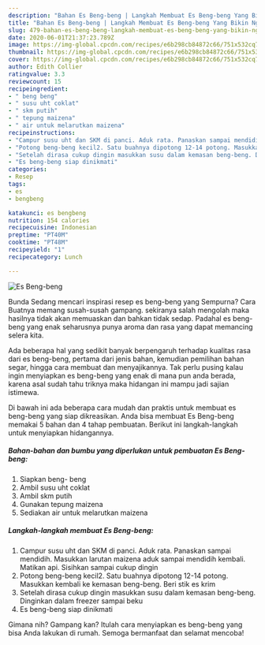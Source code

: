 ```yaml
---
description: "Bahan Es Beng-beng | Langkah Membuat Es Beng-beng Yang Bikin Ngiler"
title: "Bahan Es Beng-beng | Langkah Membuat Es Beng-beng Yang Bikin Ngiler"
slug: 479-bahan-es-beng-beng-langkah-membuat-es-beng-beng-yang-bikin-ngiler
date: 2020-06-01T21:37:23.789Z
image: https://img-global.cpcdn.com/recipes/e6b298cb84872c66/751x532cq70/es-beng-beng-foto-resep-utama.jpg
thumbnail: https://img-global.cpcdn.com/recipes/e6b298cb84872c66/751x532cq70/es-beng-beng-foto-resep-utama.jpg
cover: https://img-global.cpcdn.com/recipes/e6b298cb84872c66/751x532cq70/es-beng-beng-foto-resep-utama.jpg
author: Edith Collier
ratingvalue: 3.3
reviewcount: 15
recipeingredient:
- " beng beng"
- " susu uht coklat"
- " skm putih"
- " tepung maizena"
- " air untuk melarutkan maizena"
recipeinstructions:
- "Campur susu uht dan SKM di panci. Aduk rata. Panaskan sampai mendidih. Masukkan larutan maizena aduk sampai mendidih kembali. Matikan api. Sisihkan sampai cukup dingin"
- "Potong beng-beng​ kecil2. Satu buahnya dipotong 12-14 potong. Masukkan kembali ke kemasan beng-beng. Beri stik es krim"
- "Setelah dirasa cukup dingin masukkan susu dalam kemasan beng-beng. Dinginkan dalam freezer sampai beku"
- "Es beng-beng siap dinikmati"
categories:
- Resep
tags:
- es
- bengbeng

katakunci: es bengbeng 
nutrition: 154 calories
recipecuisine: Indonesian
preptime: "PT40M"
cooktime: "PT48M"
recipeyield: "1"
recipecategory: Lunch

---
```



![Es Beng-beng](https://img-global.cpcdn.com/recipes/e6b298cb84872c66/751x532cq70/es-beng-beng-foto-resep-utama.jpg)

Bunda Sedang mencari inspirasi resep es beng-beng yang Sempurna? Cara Buatnya memang susah-susah gampang. sekiranya salah mengolah maka hasilnya tidak akan memuaskan dan bahkan tidak sedap. Padahal es beng-beng yang enak seharusnya punya aroma dan rasa yang dapat memancing selera kita.

Ada beberapa hal yang sedikit banyak berpengaruh terhadap kualitas rasa dari es beng-beng, pertama dari jenis bahan, kemudian pemilihan bahan segar, hingga cara membuat dan menyajikannya. Tak perlu pusing kalau ingin menyiapkan es beng-beng yang enak di mana pun anda berada, karena asal sudah tahu triknya maka hidangan ini mampu jadi sajian istimewa.




Di bawah ini ada beberapa cara mudah dan praktis untuk membuat es beng-beng yang siap dikreasikan. Anda bisa membuat Es Beng-beng memakai 5 bahan dan 4 tahap pembuatan. Berikut ini langkah-langkah untuk menyiapkan hidangannya.

<!--inarticleads1-->

##### Bahan-bahan dan bumbu yang diperlukan untuk pembuatan Es Beng-beng:

1. Siapkan  beng- beng
1. Ambil  susu uht coklat
1. Ambil  skm putih
1. Gunakan  tepung maizena
1. Sediakan  air untuk melarutkan maizena




<!--inarticleads2-->

##### Langkah-langkah membuat Es Beng-beng:

1. Campur susu uht dan SKM di panci. Aduk rata. Panaskan sampai mendidih. Masukkan larutan maizena aduk sampai mendidih kembali. Matikan api. Sisihkan sampai cukup dingin
1. Potong beng-beng​ kecil2. Satu buahnya dipotong 12-14 potong. Masukkan kembali ke kemasan beng-beng. Beri stik es krim
1. Setelah dirasa cukup dingin masukkan susu dalam kemasan beng-beng. Dinginkan dalam freezer sampai beku
1. Es beng-beng siap dinikmati




Gimana nih? Gampang kan? Itulah cara menyiapkan es beng-beng yang bisa Anda lakukan di rumah. Semoga bermanfaat dan selamat mencoba!
